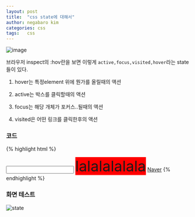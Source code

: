 ```yaml
---
layout: post
title:  "css state에 대해서"
author: negabaro kim
categories: css
tags:	css
---
```



![image](https://user-images.githubusercontent.com/4640346/40276214-2762c512-5c3f-11e8-9a2c-3b387c3f27c0.png)

브라우저 inspect의 :hov란을 보면
이렇게 ```active,focus,visited,hover```라는 state들이 있다. 




1. hover는 특정element 위에 뭔가를 올릴때의 액션

2. active는 박스를 클릭할때의 액션

3. focus는 해당 개체가 포커스..될때의 액션

4. visited은 어떤 링크를 클릭한후의 액션


### 코드

{% highlight html %}
<!DOCTYPE html>
<html lang="en">
<head>
  <meta charset="UTF-8">
  <meta name="viewport" content="width=device-width, initial-scale=1.0">
  <meta http-equiv="X-UA-Compatible" content="ie=edge">
  <title>CSS States</title>
  <style>
  .box{
    background-color: red;
    font-size: 40px;
  }
  .box:hover{
    background-color: pink;
  }
  .box:active{
    background-color: green;
  }
  input:focus{
    background-color:blue;
  }
  a:visited{
    color: yellow;
  }
  </style>
</head>
<body>
  <input type="text">
  <span class="box">lalalalalala</span>
  <a href="http://kakao.com">Naver</a>
</body>
</html>
{% endhighlight %}

### 화면 테스트

![state](https://user-images.githubusercontent.com/4640346/40276311-b863c104-5c41-11e8-916c-caf5f7ee3aba.gif)